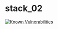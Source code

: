 # stack_02
[![Known Vulnerabilities](https://snyk.io/package/npm/shelljs/badge.svg)](https://snyk.io/package/npm/shelljs)
